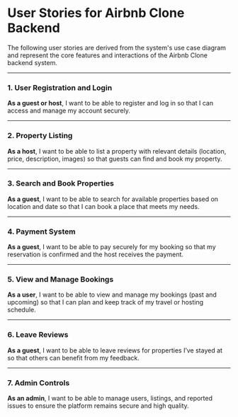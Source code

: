 # User Stories for Airbnb Clone Backend

The following user stories are derived from the system's use case diagram and represent the core features and interactions of the Airbnb Clone backend system.

---

### 1. User Registration and Login

**As a guest or host**, I want to be able to register and log in so that I can access and manage my account securely.

---

### 2. Property Listing

**As a host**, I want to be able to list a property with relevant details (location, price, description, images) so that guests can find and book my property.

---

### 3. Search and Book Properties

**As a guest**, I want to be able to search for available properties based on location and date so that I can book a place that meets my needs.

---

### 4. Payment System

**As a guest**, I want to be able to pay securely for my booking so that my reservation is confirmed and the host receives the payment.

---

### 5. View and Manage Bookings

**As a user**, I want to be able to view and manage my bookings (past and upcoming) so that I can plan and keep track of my travel or hosting schedule.

---

### 6. Leave Reviews

**As a guest**, I want to be able to leave reviews for properties I’ve stayed at so that others can benefit from my feedback.

---

### 7. Admin Controls

**As an admin**, I want to be able to manage users, listings, and reported issues to ensure the platform remains secure and high quality.

